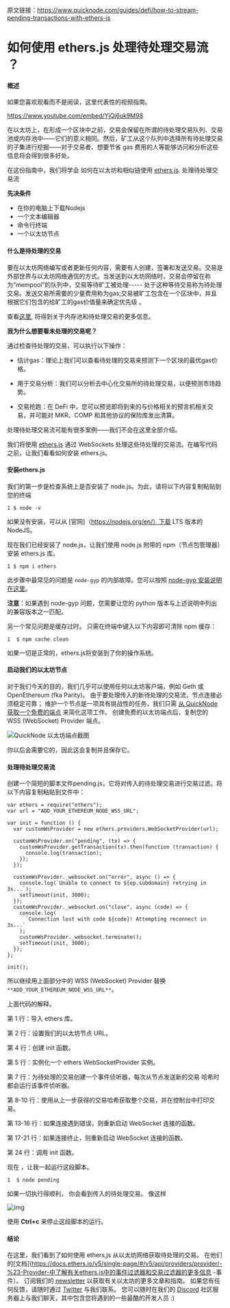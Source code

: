 原文链接：https://www.quicknode.com/guides/defi/how-to-stream-pending-transactions-with-ethers-js

# 如何使用 ethers.js 处理待处理交易流 ？


#### 概述

如果您喜欢观看而不是阅读，这里代表性的视频指南。

https://www.youtube.com/embed/YjQj6uk9M98

在以太坊上，在形成一个区块中之前，交易会保留在所谓的待处理交易队列、交易池或内存池中——它们的意义相同。然后，矿工从这个队列中选择所有待处理交易的子集进行挖掘——对于交易者、想要节省 gas 费用的人等能够访问和分析这些信息将会得到很多好处。


在这份指南中，我们将学会
如何在以太坊和相似链使用 [ethers.js](https://docs.ethers.io/v5/). 处理待处理交易流 


**先决条件**

- 在你的电脑上下载Nodejs
- 一个文本编辑器
- 命令行终端
- 一个以太坊节点



#### 什么是待处理的交易

要在以太坊网络编写或者更新任何内容，需要有人创建，签署和发送交易。交易是外部世界与以太坊网络通信的方式。当发送到以太坊网络时，交易会停留在称为“mempool”的队列中，交易等待旷工被处理----- 处于这种等待交易称为待处理交易。发送交易所需要的少量费用称为gas;交易被旷工包含在一个区块中，并且根据它们包含的给旷工的gas价值量来确定优先级 。

查看[这里](https://www.quicknode.com/guides/defi/how-to-access-ethereum-mempool), 将得到关于内存池和待处理交易的更多信息。
 

**我为什么想要看未处理的交易呢？**

通过检查待处理的交易，可以执行以下操作：




- 估计gas：理论上我们可以查看待处理的交易来预测下一个区块的最优gas价格。
- 用于交易分析：我们可以分析去中心化交易所的待处理交易，以便预测市场趋势。

- 交易抢跑：在 DeFi 中，您可以预览即将到来的与价格相关的预言机相关交易，并可能对 MKR、COMP 和其他协议的保险库发出清算。

处理待处理交易流可能有很多案例——我们不会在这里全部介绍。



我们将使用 [ethers.js](https://docs.ethers.io/v5/) 通过 WebSockets 处理这些待处理的交易流。在编写代码之前，让我们看看如何安装 ethers.js。

 
 

#### 安装ethers.js

我们的第一步是检查系统上是否安装了 node.js。为此，请将以下内容复制粘贴到您的终端


```
1 $ node -v
```

如果没有安装，可以从 [官网]（https://nodejs.org/en/）下载 LTS 版本的 NodeJS。

现在我们已经安装了 node.js，让我们使用 node.js 附带的 npm（节点包管理器）安装 ethers.js 库。


```
1 $ npm i ethers
```

此步骤中最常见的问题是 `node-gyp` 的内部故障。您可以按照 [node-gyp 安装说明在这里](https://github.com/nodejs/node-gyp#installation)。



**注意**：如果遇到 node-gyp 问题，您需要让您的 python 版本与上述说明中列出的兼容版本之一匹配。

另一个常见问题是缓存过时。 只需在终端中键入以下内容即可清除 npm 缓存：

```
1  $ npm cache clean
```

如果一切是正常的，ethers.js将安装到了你的操作系统。

#### 启动我们的以太坊节点

对于我们今天的目的，我们几乎可以使用任何以太坊客户端，例如 Geth 或 OpenEthereum (fka Parity)。 由于要处理传入的新待处理的交易流，节点连接必须稳定可靠； 维护一个节点是一项具有挑战性的任务，我们只需 [从 QuickNode 获取一个免费的端点](https://www.quicknode.com/?utm_source=internal&utm_campaign=guides) 来简化这项工作。 创建免费的以太坊端点后，复制您的 WSS (WebSocket) Provider 端点。



![QuickNode 以太坊端点截图](https://www.quicknode.com/rails/active_storage/blobs/redirect/eyJfcmFpbHMiOnsibWVzc2FnZSI6IkJBaHBBaU1EIiwiZXhwIjpudWxsLCJwdXIiOiJibG9iX2lkIn19--5ed295c0c3f3e1c404f1177ce75a6f1d676ea68b/neth%20copy.png)


你以后会需要它的，因此这会复制并且保存它。

#### 处理待处理交易流

创建一个简短的脚本文件pending.js，它将对传入的待处理交易进行交易过滤。将以下内容复制粘贴到文件中：



```
var ethers = require("ethers");
var url = "ADD_YOUR_ETHEREUM_NODE_WSS_URL";

var init = function () {
  var customWsProvider = new ethers.providers.WebSocketProvider(url);
  
  customWsProvider.on("pending", (tx) => {
    customWsProvider.getTransaction(tx).then(function (transaction) {
      console.log(transaction);
    });
  });

  customWsProvider._websocket.on("error", async () => {
    console.log(`Unable to connect to ${ep.subdomain} retrying in 3s...`);
    setTimeout(init, 3000);
  });
  customWsProvider._websocket.on("close", async (code) => {
    console.log(
      `Connection lost with code ${code}! Attempting reconnect in 3s...`
    );
    customWsProvider._websocket.terminate();
    setTimeout(init, 3000);
  });
};

init();
```


所以继续用上面部分中的 WSS (WebSocket) Provider 替换 `**ADD_YOUR_ETHEREUM_NODE_WSS_URL**`。

上面代码的解释。

第 1 行：导入 ethers 库。

第 2 行：设置我们的以太坊节点 URL。

第 4 行：创建 init 函数。

第 5 行：实例化一个 ethers WebSocketProvider 实例。

第 7 行：为待处理的交易创建一个事件侦听器，每次从节点发送新的交易
哈希时都会运行该事件侦听器。

第 8-10 行：使用从上一步获得的交易哈希获取整个交易，并在控制台中打印交易。

第 13-16 行：如果连接遇到错误，则重新启动 WebSocket 连接的函数。

第 17-21 行：如果连接终止，则重新启动 WebSocket 连接的函数。

第 24 行：调用 init 函数。

 
现在 ，让我一起运行这段脚本。

```
1  $ node pending
```

如果一切执行得顺利， 你会看到传入的待处理交易。 像这样

![img](https://img.learnblockchain.cn/attachments/2022/05/3rjVuPRl628612d732a8b.png)

使用 **Ctrl+c** 来停止这段脚本的运行。

#### 结论

在这里，我们看到了如何使用 ethers,js 从以太坊网络获取待处理的交易。 在他们的[文档](https://docs.ethers.io/v5/single-page/#/v5/api/providers/provider/-%23-Provider-中了解有关ethers.js中的事件过滤器和交易过滤器的更多信息 -事件）。
订阅我们的 [newsletter](https://www.getrevue.co/profile/quiknode) 以获取有关以太坊的更多文章和指南。 如果您有任何反馈，请随时通过 [Twitter](https://twitter.com/QuickNode) 与我们联系。 您可以随时在我们的 [Discord](https://discord.gg/ahckhyA) 社区服务器上与我们聊天，其中包含您将遇到的一些最酷的开发人员 :)